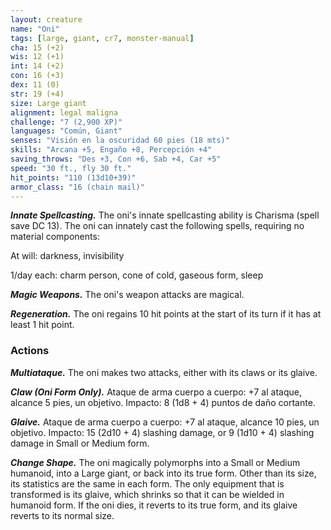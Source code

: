 ```yaml
---
layout: creature
name: "Oni"
tags: [large, giant, cr7, monster-manual]
cha: 15 (+2)
wis: 12 (+1)
int: 14 (+2)
con: 16 (+3)
dex: 11 (0)
str: 19 (+4)
size: Large giant
alignment: legal maligna
challenge: "7 (2,900 XP)"
languages: "Común, Giant"
senses: "Visión en la oscuridad 60 pies (18 mts)"
skills: "Arcana +5, Engaño +8, Percepción +4"
saving_throws: "Des +3, Con +6, Sab +4, Car +5"
speed: "30 ft., fly 30 ft."
hit_points: "110 (13d10+39)"
armor_class: "16 (chain mail)"
---
```


***Innate Spellcasting.*** The oni's innate spellcasting ability is Charisma (spell save DC 13). The oni can innately cast the following spells, requiring no material components:

At will: darkness, invisibility

1/day each: charm person, cone of cold, gaseous form, sleep

***Magic Weapons.*** The oni's weapon attacks are magical.

***Regeneration.*** The oni regains 10 hit points at the start of its turn if it has at least 1 hit point.

### Actions

***Multiataque.*** The oni makes two attacks, either with its claws or its glaive.

***Claw (Oni Form Only).*** Ataque de arma cuerpo a cuerpo: +7 al ataque, alcance 5 pies, un objetivo. Impacto: 8 (1d8 + 4) puntos de daño cortante.

***Glaive.*** Ataque de arma cuerpo a cuerpo: +7 al ataque, alcance 10 pies, un objetivo. Impacto: 15 (2d10 + 4) slashing damage, or 9 (1d10 + 4) slashing damage in Small or Medium form.

***Change Shape.*** The oni magically polymorphs into a Small or Medium humanoid, into a Large giant, or back into its true form. Other than its size, its statistics are the same in each form. The only equipment that is transformed is its glaive, which shrinks so that it can be wielded in humanoid form. If the oni dies, it reverts to its true form, and its glaive reverts to its normal size.